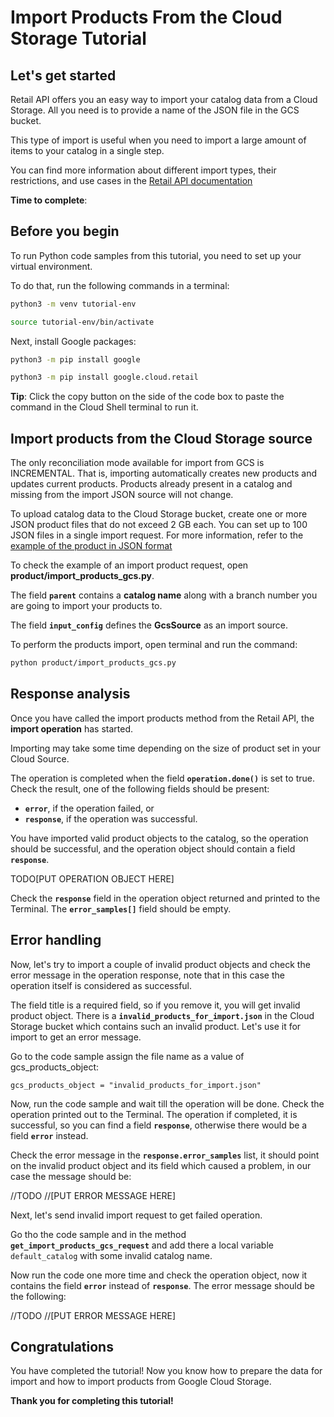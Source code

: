 # **Import Products From the Cloud Storage Tutorial**

## Let's get started

Retail API offers you an easy way to import your catalog data from a Cloud Storage. All you need is to provide a name of
the JSON file in the GCS bucket.

This type of import is useful when you need to import a large amount of items to your catalog in a single step.

You can find more information about different import types, their restrictions, and use cases in the [Retail API documentation](https://cloud.google.com/retail/docs/upload-catalog#considerations)

**Time to complete**: 
<walkthrough-tutorial-duration duration="3.0"></walkthrough-tutorial-duration>

## Before you begin

To run Python code samples from this tutorial, you need to set up your virtual environment.

To do that, run the following commands in a terminal:

```bash
python3 -m venv tutorial-env
```

```bash
source tutorial-env/bin/activate
```

Next, install Google packages:

```bash
python3 -m pip install google
```

```bash
python3 -m pip install google.cloud.retail
```

**Tip**: Click the copy button on the side of the code box to paste the command in the Cloud Shell terminal to
run it.

## Import products from the Cloud Storage source

The only reconciliation mode available for import from GCS is INCREMENTAL. That is, importing automatically creates new products and updates current products. Products already present in a catalog and missing from the import JSON source will not change.

To upload catalog data to the Cloud Storage bucket, create one or more JSON product files that do not exceed 2 GB each. You can set up to 100 JSON files in a single import request. For more information, refer to the [example of the product in JSON format](https://cloud.google.com/retail/docs/upload-catalog#json-format)

To check the example of an import product request, open **product/import_products_gcs.py**.

The field **```parent```** contains a **catalog name** along with a branch number you are going to import your
products to.

The field **```input_config```** defines the **GcsSource** as an import source.

To perform the products import, open terminal and run the command:

```bash
python product/import_products_gcs.py
```

## Response analysis

Once you have called the import products method from the Retail API, the **import operation** has started.

Importing may take some time depending on the size of product set in your Cloud Source.

The operation is completed when the field **```operation.done()```** is set to true. Check the result, one of the following fields should be present:
 - **```error```**, if the operation failed, or
 - **```response```**, if the operation was successful.

You have imported valid product objects to the catalog, so the operation should be successful, and the operation object should contain a field **```response```**. 

TODO[PUT OPERATION OBJECT HERE]

Check the **```response```** field in the operation object returned and printed to the Terminal. 
The **```error_samples[]```** field should be empty.

## Error handling

Now, let's try to import a couple of invalid product objects and check the error message in the operation response, note that in this case the operation itself is considered as successful.

The field title is a required field, so if you remove it, you will get invalid product object. There is a **```invalid_products_for_import.json```** in the Cloud Storage bucket which contains such an invalid product.
Let's use it for import to get an error message.

Go to the code sample assign the file name as a value of gcs_products_object:

```gcs_products_object = "invalid_products_for_import.json"```

Now, run the code sample and wait till the operation will be done. Check the operation printed out to the Terminal.
The operation if completed, it is successful, so you can find a field **```response```**, otherwise there would be a field **```error```** instead.

Check the error message in the **```response.error_samples```** list, it should point on the invalid product object and its field which caused a problem, in our case the message should be:

//TODO
//[PUT ERROR MESSAGE HERE]

Next, let's send invalid import request to get failed operation. 

Go tho the code sample and in the method **```get_import_products_gcs_request```**  and add there a local variable ```default_catalog``` with some invalid catalog name.

Now run the code one more time and check the operation object, now it contains the field **```error```** instead of **```response```**. The error message should be the following:

//TODO
//[PUT ERROR MESSAGE HERE]

## Congratulations

<walkthrough-conclusion-trophy></walkthrough-conclusion-trophy>

You have completed the tutorial! Now you know how to prepare the data for import and how to import products from Google
Cloud Storage.

**Thank you for completing this tutorial!**
